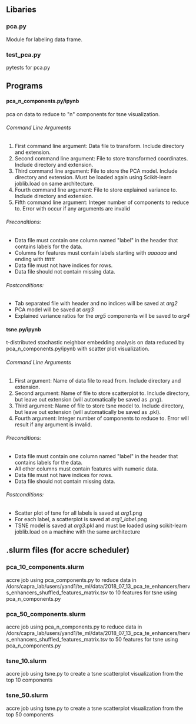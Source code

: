 ## Libaries
### pca.py 
Module for labeling data frame.

### test_pca.py
pytests for pca.py

## Programs
#### pca_n_components.py/ipynb
pca on data to reduce to "n" components for tsne visualization. 
###### Command Line Arguments
1. First command line argument: Data file to transform. Include directory and extension.
2. Second command line argument: File to store transformed coordinates. Include directory and extension.
3. Third command line argument: File to store the PCA model. Include directory and extension. Must be loaded again using Scikit-learn joblib.load on same architecture.
4. Fourth command line argument: File to store explained variance to. Include directory and extension.
5. Fifth command line argument: Integer number of components to reduce to.
Error with occur if any arguments are invalid
###### Preconditions: 
+ Data file must contain one column named "label" in the header that contains labels for the data. 
+ Columns for features must contain labels starting with *aaaaaa* and ending with *tttttt* 
+ Data file must not have indices for rows.
+ Data file should not contain missing data.
###### Postconditions:
+ Tab separated file with header and no indices will be saved at *arg2*
+ PCA model will be saved at *arg3*
+ Explained variance ratios for the *arg5* components will be saved to *arg4*

#### tsne.py/ipynb
t-distributed stochastic neighbor embedding analysis on data reduced by pca_n_components.py/ipynb with scatter plot visualization. 
###### Command Line Arguments
1. First argument: Name of data file to read from. Include directory and extension.
2. Second argument: Name of file to store scatterplot to. Include directory, but leave out extension (will automatically be saved as .png).
3. Third argument: Name of file to store tsne model to. Include directory, but leave out extension (will automatically be saved as .pkl).
4. Fourth argument: Integer number of components to reduce to.
Error will result if any argument is invalid.
###### Preconditions: 
+ Data file must contain one column named "label" in the header that contains labels for the data. 
+ All other columns must contain features with numeric data. 
+ Data file must not have indices for rows.
+ Data file should not contain missing data.
###### Postconditions:
+ Scatter plot of tsne for all labels is saved at *arg1*.png
+ For each label, a scatterplot is saved at *arg1_label*.png
+ TSNE model is saved at *arg3*.pkl and must be loaded using scikit-learn joblib.load on a machine with the same architecture

## .slurm files (for accre scheduler)
### pca_10_components.slurm
accre job using pca_components.py to reduce data in /dors/capra_lab/users/yand1/te_ml/data/2018_07_13_pca_te_enhancers/hervs_enhancers_shuffled_features_matrix.tsv to 10 features for tsne using pca_n_components.py

### pca_50_components.slurm
accre job using pca_n_components.py to reduce data in /dors/capra_lab/users/yand1/te_ml/data/2018_07_13_pca_te_enhancers/hervs_enhancers_shuffled_features_matrix.tsv to 50 features for tsne using pca_n_components.py

### tsne_10.slurm
accre job using tsne.py to create a tsne scatterplot visualization from the top 10 components 

### tsne_50.slurm
accre job using tsne.py to create a tsne scatterplot visualization from the top 50 components